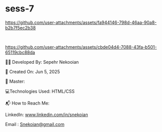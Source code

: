 # sess-7
https://github.com/user-attachments/assets/fa944146-798d-46aa-90a8-b2b7f5ec2b38

<br>

https://github.com/user-attachments/assets/cbde04d4-7088-43fa-b501-65119cbc88da


👨‍💻 Developed By: Sepehr Nekooian

📅 Created On: Jun 5, 2025

🔧 Master: 

💻Technologies Used: HTML/CSS 

📬 How to Reach Me:

LinkedIn: www.linkedin.com/in/snekoian

Email : Snekoian@gmail.com
